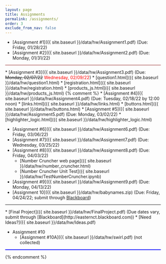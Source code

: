 ```yaml
---
layout: page
title: Assignments 
permalink: /assignments/
order: 3
exclude_from_nav: false 
---
```

  
* [Assignment #1]({{ site.baseurl }}/data/hw/Assignment1.pdf) (Due: Friday, 01/28/22)
* [Assignment #2]({{ site.baseurl }}/data/hw/Assignment2.pdf) (Due: Monday, 01/31/22)
<hr style = "height:1px; background-color:maroon;">
* [Assignment #3]({{ site.baseurl }}/data/hw/Assignment3.pdf) (Due: <strike> Monday, 02/07/22</strike> <span style = "color:red">Wednesday, 02/09/22</span>)
    * [question1.html]({{ site.baseurl }}/data/hw/question1.html) 
    * [registration.html]({{ site.baseurl }}/data/hw/registration.html) 
    * [products_js.html]({{ site.baseurl }}/data/hw/products_js.html) 
{% comment %}
* [Assignment #4]({{ site.baseurl }}/data/hw/Assignment4.pdf) (Due: Tuesday, 02/18/22 by 12:00 noon)
    * [links.html]({{ site.baseurl }}/data/hw/links.html) 
    * [buttons.html]({{ site.baseurl }}/data/hw/buttons.html) 
* [Assignment #5]({{ site.baseurl }}/data/hw/Assignment5.pdf) (Due: Monday, 03/02/22)
    * [highlighter_logic.html]({{ site.baseurl }}/data/hw/highlighter_logic.html)
    
* [Assignment #6]({{ site.baseurl }}/data/hw/Assignment6.pdf) (Due: Friday, 03/06/22)
* [Assignment #7]({{ site.baseurl }}/data/hw/Assignment7.pdf) (Due: Wednesday, 03/25/22)
* [Assignment #8]({{ site.baseurl }}/data/hw/Assignment8.pdf) (Due: Friday, 04/03/22)
    * [Number Cruncher web page]({{ site.baseurl }}/data/hw/number_cruncher.html)
    * [Number Cruncher Unit Test]({{ site.baseurl }}/data/hw/TestNumberCruncher.ipynb) 
* [Assignment #9]({{ site.baseurl }}/data/hw/Assignment9.pdf) (Due: Monday, 04/13/22)
* [Assignment 10]({{ site.baseurl }}/data/hw/babynames.zip) (Due: Friday, 04/24/22; submit through [Blackboard](http://easternct.blackboard.com))
<hr style = 'background-color:black; height:1px;'>
* [Final Project]({{ site.baseurl }}/data/hw/FinalProject.pdf) (Due dates vary, submit through [Blackboard](http://easternct.blackboard.com))
    * [Need Ideas?]({{ site.baseurl }}/data/hw/Ideas.pdf) 

* Assignment #10
    * [Assignment #10A]({{ site.baseurl }}/data/hw/swirl.pdf) (not collected)

<hr style = "height:2px; background-color:blue">

{% endcomment %}
